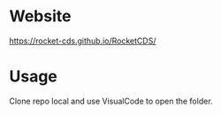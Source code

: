 # Website

https://rocket-cds.github.io/RocketCDS/

# Usage

Clone repo local and use VisualCode to open the folder.